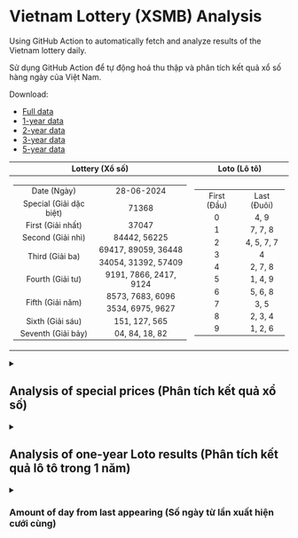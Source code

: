# Vietnam Lottery (XSMB) Analysis

Using GitHub Action to automatically fetch and analyze results of the Vietnam lottery daily.

Sử dụng GitHub Action để tự động hoá thu thập và phân tích kết quả xổ số hàng ngày của Việt Nam.

Download:

* [Full data](https://raw.githubusercontent.com/khiemdoan/vietnam-lottery-xsmb-analysis/main/results/xsmb.csv)
* [1-year data](https://raw.githubusercontent.com/khiemdoan/vietnam-lottery-xsmb-analysis/main/results/xsmb_1_year.csv)
* [2-year data](https://raw.githubusercontent.com/khiemdoan/vietnam-lottery-xsmb-analysis/main/results/xsmb_2_year.csv)
* [3-year data](https://raw.githubusercontent.com/khiemdoan/vietnam-lottery-xsmb-analysis/main/results/xsmb_3_year.csv)
* [5-year data](https://raw.githubusercontent.com/khiemdoan/vietnam-lottery-xsmb-analysis/main/results/xsmb_5_year.csv)

| Lottery (Xổ số) | Loto (Lô tô) |
| :------------: | :----------: |
| <table><tr><td>Date (Ngày)</td><td>28-06-2024</td></tr><tr><td>Special (Giải dặc biệt)</td><td>71368</td></tr><tr><td>First (Giải nhất)</td><td>37047</td></tr><tr><td>Second (Giải nhì)</td><td>84442, 56225</td></tr><tr><td rowspan="2">Third (Giải ba)</td><td>69417, 89059, 36448</td></tr><tr><td>34054, 31392, 57409</td></tr><tr><td>Fourth (Giải tư)</td><td>9191, 7866, 2417, 9124</td></tr><tr><td rowspan="2">Fifth (Giải năm)</td><td>8573, 7683, 6096</td></tr><tr><td>3534, 6975, 9627</td></tr><tr><td>Sixth (Giải sáu)</td><td>151, 127, 565</td></tr><tr><td>Seventh (Giải bảy)</td><td>04, 84, 18, 82</td></tr></table> | <table><tr><td>First (Đầu)</td><td>Last (Đuôi)</td></tr><tr><td>0</td><td>4, 9</td></tr><tr><td>1</td><td>7, 7, 8</td></tr><tr><td>2</td><td>4, 5, 7, 7</td></tr><tr><td>3</td><td>4</td></tr><tr><td>4</td><td>2, 7, 8</td></tr><tr><td>5</td><td>1, 4, 9</td></tr><tr><td>6</td><td>5, 6, 8</td></tr><tr><td>7</td><td>3, 5</td></tr><tr><td>8</td><td>2, 3, 4</td></tr><tr><td>9</td><td>1, 2, 6</td></tr></table> |

<details>
  <summary><h2>Analysis of special prices (Phân tích kết quả xổ số)</h2></summary>
  <h3>Amount of day from last appearing (Số ngày từ lần xuất hiện cuối cùng)</h3>

  ![Delta](images/special_delta.jpg)

  <h3>Top 10 amount of day from last appearing (Top 10 số lâu chưa xuất hiện)</h3>

  ![Delta top 10](images/special_delta_top_10.jpg)
</details>

<details>
  <summary><h2>Analysis of one-year Loto results (Phân tích kết quả lô tô trong 1 năm)</h2></summary>

  Max: 129. Min: 67.

  Mean: 97.74. Standard deviation: 10.84.

  <h3>Detail (Chi tiết)</h3>

  ![Detail](images/heatmap.jpg)

  <h3>Top 10</h3>

  ![Top 10](images/top-10.jpg)

  <h3>Distribution (Phân bổ)</h3>

  ![Distribution](images/distribution.jpg)
</details>

<details>
  <summary><h3>Amount of day from last appearing (Số ngày từ lần xuất hiện cưới cùng)</h2></summary>

  ![Delta](images/delta.jpg)

  <h3>Top 10 amount of day from last appearing (Top 10 số lâu chưa xuất hiện)</h3>

  ![Delta top 10](images/delta_top_10.jpg)
</details>